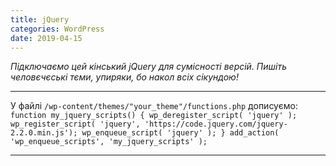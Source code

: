 ```yaml
---
title: jQuery
categories: WordPress
date: 2019-04-15
---
```


_Підключаємо цей кінський jQuery для сумісності версій.
Пишіть человєчєські тєми, упиряки, бо накол всіх сікундою!_

-----

У файлі `/wp-content/themes/"your_theme"/functions.php` дописуємо:
`function my_jquery_scripts() {
wp_deregister_script( 'jquery' );
wp_register_script( 'jquery', 'https://code.jquery.com/jquery-2.2.0.min.js');
wp_enqueue_script( 'jquery' );
}
add_action( 'wp_enqueue_scripts', 'my_jquery_scripts' );`

-----

